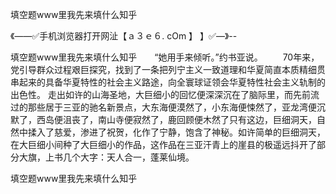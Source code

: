 填空题www里我先来填什么知乎

《——✅手机浏览器打开网沚【ａ３ｅ６. cOm 】 】✅—》--

填空题www里我先来填什么知乎　　“她用手来倾听。”约书亚说。
　　70年来，党引导群众过程艰巨探究，找到了一条把列宁主义一致道理和华夏简直本质精细贯串起来的具备华夏特性的社会主义路途，向全寰球证领会华夏特性社会主义轨制的出色性。
走出如许的山海圣地，大巨细小的回忆便深深沉在了脑际里，而先前流过的那些居于三亚的驰名新景点，大东海便漠然了，小东海便悚然了，亚龙湾便沉默了，西岛便沮丧了，南山寺便寂然了，鹿回顾便木然了只有这边，巨细洞天，自然中揉入了慈爱，渗进了祝贺，化作了宁静，饱含了神秘。如许简单的巨细洞天，在大巨细小间种了大巨细小的作品，这作品在三亚汗青上的崖县的极遥远抖开了部分大旗，上书几个大字：天人合一，蓬莱仙境。





填空题www里我先来填什么知乎
